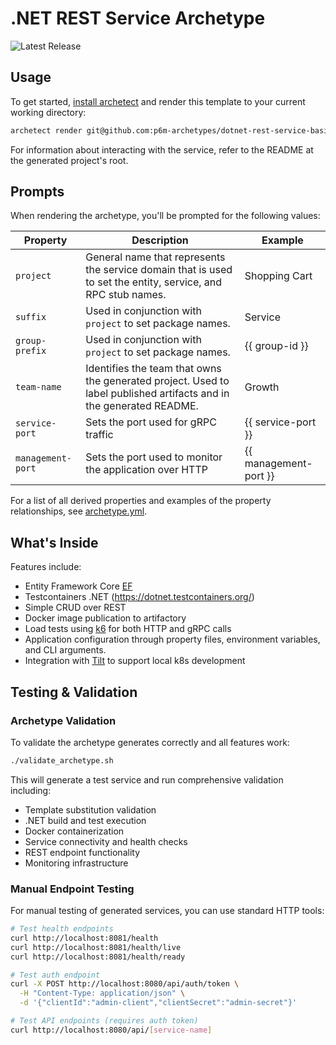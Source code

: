 # .NET REST Service Archetype

![Latest Release](https://img.shields.io/github/v/release/p6m-archetypes/dotnet-rest-service-basic.archetype?style=flat-square&label=Latest%20Release&color=blue)

## Usage

To get started, [install archetect](https://github.com/p6m-archetypes/development-handbook)
and render this template to your current working directory:

```bash
archetect render git@github.com:p6m-archetypes/dotnet-rest-service-basic.archetype.git
```

For information about interacting with the service, refer to the README at the generated
project's root.

## Prompts

When rendering the archetype, you'll be prompted for the following values:

| Property          | Description                                                                                                         | Example               |
| ----------------- | ------------------------------------------------------------------------------------------------------------------- | --------------------- |
| `project`         | General name that represents the service domain that is used to set the entity, service, and RPC stub names.        | Shopping Cart         |
| `suffix`          | Used in conjunction with `project` to set package names.                                                            | Service               |
| `group-prefix`    | Used in conjunction with `project` to set package names.                                                            | {{ group-id }}        |
| `team-name`       | Identifies the team that owns the generated project. Used to label published artifacts and in the generated README. | Growth                |
| `service-port`    | Sets the port used for gRPC traffic                                                                                 | {{ service-port }}    |
| `management-port` | Sets the port used to monitor the application over HTTP                                                             | {{ management-port }} |

For a list of all derived properties and examples of the property relationships, see [archetype.yml](./archetype.yml).

## What's Inside

Features include:

- Entity Framework Core [EF](https://learn.microsoft.com/en-us/ef/core/)
- Testcontainers .NET (https://dotnet.testcontainers.org/)
- Simple CRUD over REST
- Docker image publication to artifactory
- Load tests using [k6](https://k6.io/) for both HTTP and gRPC calls
- Application configuration through property files, environment variables, and CLI arguments.
- Integration with [Tilt](https://tilt.dev/) to support local k8s development

## Testing & Validation

### Archetype Validation

To validate the archetype generates correctly and all features work:

```bash
./validate_archetype.sh
```

This will generate a test service and run comprehensive validation including:
- Template substitution validation
- .NET build and test execution
- Docker containerization
- Service connectivity and health checks
- REST endpoint functionality
- Monitoring infrastructure

### Manual Endpoint Testing

For manual testing of generated services, you can use standard HTTP tools:

```bash
# Test health endpoints
curl http://localhost:8081/health
curl http://localhost:8081/health/live
curl http://localhost:8081/health/ready

# Test auth endpoint
curl -X POST http://localhost:8080/api/auth/token \
  -H "Content-Type: application/json" \
  -d '{"clientId":"admin-client","clientSecret":"admin-secret"}'

# Test API endpoints (requires auth token)
curl http://localhost:8080/api/[service-name]
```
